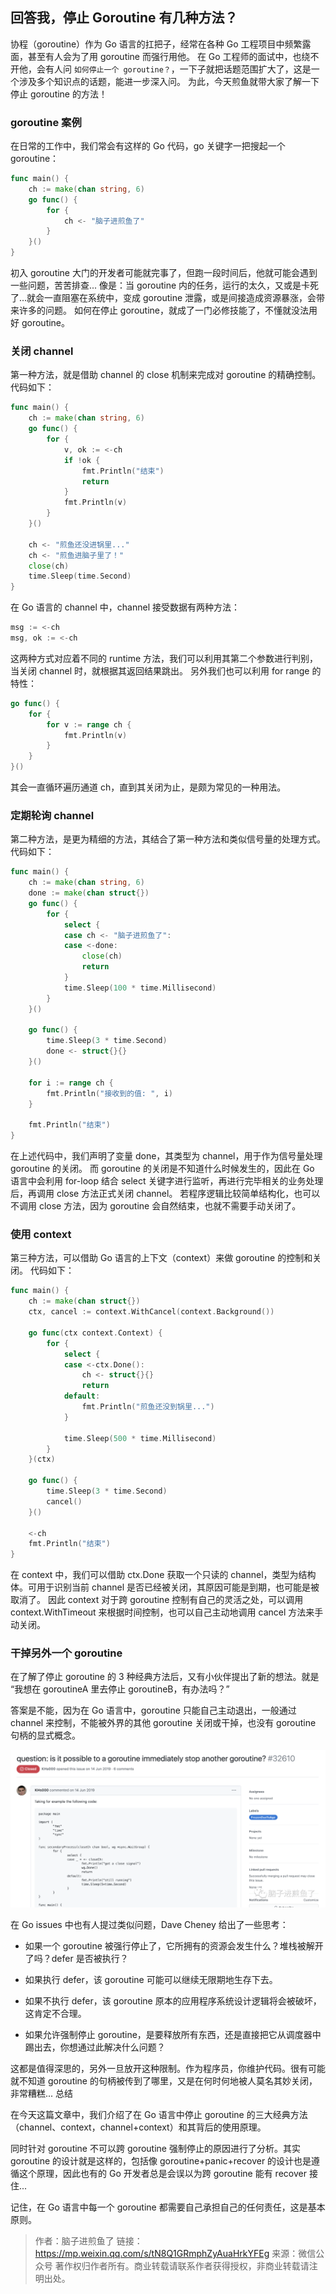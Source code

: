 ## 回答我，停止 Goroutine 有几种方法？

协程（goroutine）作为 Go 语言的扛把子，经常在各种 Go 工程项目中频繁露面，甚至有人会为了用 goroutine 而强行用他。
在 Go 工程师的面试中，也绕不开他，会有人问 `如何停止一个 goroutine？`，一下子就把话题范围扩大了，这是一个涉及多个知识点的话题，能进一步深入问。
为此，今天煎鱼就带大家了解一下停止 goroutine 的方法！

### goroutine 案例

在日常的工作中，我们常会有这样的 Go 代码，go 关键字一把搜起一个 goroutine：

```go
func main() {
	ch := make(chan string, 6)
	go func() {
		for {
			ch <- "脑子进煎鱼了"
		}
	}()
}
```

初入 goroutine 大门的开发者可能就完事了，但跑一段时间后，他就可能会遇到一些问题，苦苦排查...
像是：当 goroutine 内的任务，运行的太久，又或是卡死了...就会一直阻塞在系统中，变成 goroutine 泄露，或是间接造成资源暴涨，会带来许多的问题。
如何在停止 goroutine，就成了一门必修技能了，不懂就没法用好 goroutine。

### 关闭 channel

第一种方法，就是借助 channel 的 close 机制来完成对 goroutine 的精确控制。
代码如下：

```go
func main() {
	ch := make(chan string, 6)
	go func() {
		for {
			v, ok := <-ch
			if !ok {
				fmt.Println("结束")
				return
			}
			fmt.Println(v)
		}
	}()

	ch <- "煎鱼还没进锅里..."
	ch <- "煎鱼进脑子里了！"
	close(ch)
	time.Sleep(time.Second)
}
```

在 Go 语言的 channel 中，channel 接受数据有两种方法：

```go
msg := <-ch
msg, ok := <-ch
```

这两种方式对应着不同的 runtime 方法，我们可以利用其第二个参数进行判别，当关闭 channel 时，就根据其返回结果跳出。
另外我们也可以利用 for range 的特性：

```go
go func() {
	for {
		for v := range ch {
			fmt.Println(v)
		}
	}
}() 
```

其会一直循环遍历通道 ch，直到其关闭为止，是颇为常见的一种用法。

### 定期轮询 channel

第二种方法，是更为精细的方法，其结合了第一种方法和类似信号量的处理方式。
代码如下：

```go
func main() {
	ch := make(chan string, 6)
	done := make(chan struct{})
	go func() {
		for {
			select {
			case ch <- "脑子进煎鱼了":
			case <-done:
				close(ch)
				return
			}
			time.Sleep(100 * time.Millisecond)
		}
	}()

	go func() {
		time.Sleep(3 * time.Second)
		done <- struct{}{}
	}()

	for i := range ch {
		fmt.Println("接收到的值: ", i)
	}

	fmt.Println("结束")
}
```

在上述代码中，我们声明了变量 done，其类型为 channel，用于作为信号量处理 goroutine 的关闭。
而 goroutine 的关闭是不知道什么时候发生的，因此在 Go 语言中会利用 for-loop 结合 select 关键字进行监听，再进行完毕相关的业务处理后，再调用 close 方法正式关闭 channel。
若程序逻辑比较简单结构化，也可以不调用 close 方法，因为 goroutine 会自然结束，也就不需要手动关闭了。

### 使用 context

第三种方法，可以借助 Go 语言的上下文（context）来做 goroutine 的控制和关闭。
代码如下：

```go
func main() {
	ch := make(chan struct{})
	ctx, cancel := context.WithCancel(context.Background())

	go func(ctx context.Context) {
		for {
			select {
			case <-ctx.Done():
				ch <- struct{}{}
				return
			default:
				fmt.Println("煎鱼还没到锅里...")
			}

			time.Sleep(500 * time.Millisecond)
		}
	}(ctx)

	go func() {
		time.Sleep(3 * time.Second)
		cancel()
	}()

	<-ch
	fmt.Println("结束")
}
```

在 context 中，我们可以借助 ctx.Done 获取一个只读的 channel，类型为结构体。可用于识别当前 channel 是否已经被关闭，其原因可能是到期，也可能是被取消了。
因此 context 对于跨 goroutine 控制有自己的灵活之处，可以调用 context.WithTimeout 来根据时间控制，也可以自己主动地调用 cancel 方法来手动关闭。

### 干掉另外一个 goroutine

在了解了停止 goroutine 的 3 种经典方法后，又有小伙伴提出了新的想法。就是 “我想在 goroutineA 里去停止 goroutineB，有办法吗？”

答案是不能，因为在 Go 语言中，goroutine 只能自己主动退出，一般通过 channel 来控制，不能被外界的其他 goroutine 关闭或干掉，也没有 goroutine 句柄的显式概念。

![](../images/stop-goroutine/1.png)

在 Go issues 中也有人提过类似问题，Dave Cheney 给出了一些思考：

- 如果一个 goroutine 被强行停止了，它所拥有的资源会发生什么？堆栈被解开了吗？defer 是否被执行？
  
- 如果执行 defer，该 goroutine 可能可以继续无限期地生存下去。
  
- 如果不执行 defer，该 goroutine 原本的应用程序系统设计逻辑将会被破坏，这肯定不合理。

- 如果允许强制停止 goroutine，是要释放所有东西，还是直接把它从调度器中踢出去，你想通过此解决什么问题？

这都是值得深思的，另外一旦放开这种限制。作为程序员，你维护代码。很有可能就不知道 goroutine 的句柄被传到了哪里，又是在何时何地被人莫名其妙关闭，非常糟糕...
总结

在今天这篇文章中，我们介绍了在 Go 语言中停止 goroutine 的三大经典方法（channel、context，channel+context）和其背后的使用原理。

同时针对 goroutine 不可以跨 goroutine 强制停止的原因进行了分析。其实 goroutine 的设计就是这样的，包括像 goroutine+panic+recover 的设计也是遵循这个原理，因此也有的 Go 开发者总是会误以为跨 goroutine 能有 recover 接住...

记住，在 Go 语言中每一个 goroutine 都需要自己承担自己的任何责任，这是基本原则。

> 作者：脑子进煎鱼了
> 链接：https://mp.weixin.qq.com/s/tN8Q1GRmphZyAuaHrkYFEg
> 来源：微信公众号
> 著作权归作者所有。商业转载请联系作者获得授权，非商业转载请注明出处。